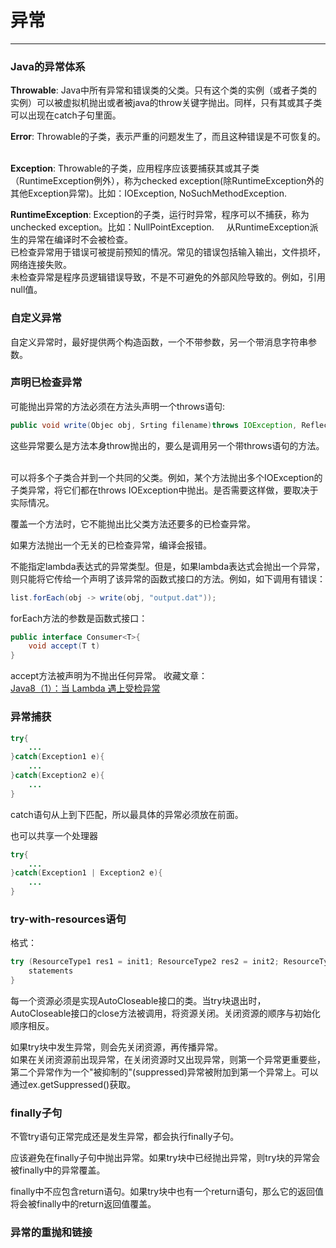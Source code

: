 # 异常
***
### Java的异常体系
**Throwable**: Java中所有异常和错误类的父类。只有这个类的实例（或者子类的实例）可以被虚拟机抛出或者被java的throw关键字抛出。同样，只有其或其子类可以出现在catch子句里面。  

**Error**: Throwable的子类，表示严重的问题发生了，而且这种错误是不可恢复的。  

**Exception**: Throwable的子类，应用程序应该要捕获其或其子类（RuntimeException例外），称为checked exception(除RuntimeException外的其他Exception异常)。比如：IOException, NoSuchMethodException.  


**RuntimeException**: Exception的子类，运行时异常，程序可以不捕获，称为unchecked exception。比如：NullPointException.  
 
从RuntimeException派生的异常在编译时不会被检查。  
已检查异常用于错误可被提前预知的情况。常见的错误包括输入输出，文件损坏，网络连接失败。  
未检查异常是程序员逻辑错误导致，不是不可避免的外部风险导致的。例如，引用null值。  

### 自定义异常
自定义异常时，最好提供两个构造函数，一个不带参数，另一个带消息字符串参数。  

### 声明已检查异常
可能抛出异常的方法必须在方法头声明一个throws语句:
``` Java
public void write(Objec obj, Srting filename)throws IOException, ReflectiveOperationException
```
这些异常要么是方法本身throw抛出的，要么是调用另一个带throws语句的方法。  

可以将多个子类合并到一个共同的父类。例如，某个方法抛出多个IOException的子类异常，将它们都在throws IOException中抛出。是否需要这样做，要取决于实际情况。  

覆盖一个方法时，它不能抛出比父类方法还要多的已检查异常。 

如果方法抛出一个无关的已检查异常，编译会报错。  

不能指定lambda表达式的异常类型。但是，如果lambda表达式会抛出一个异常，则只能将它传给一个声明了该异常的函数式接口的方法。例如，如下调用有错误：  
``` Java
list.forEach(obj -> write(obj, "output.dat"));
```
forEach方法的参数是函数式接口：
``` Java
public interface Consumer<T>{
    void accept(T t)
}
```
accept方法被声明为不抛出任何异常。 
收藏文章：  
[Java8（1）：当 Lambda 遇上受检异常](https://segmentfault.com/a/1190000007832130)

### 异常捕获
``` Java
try{
    ...
}catch(Exception1 e){
    ...
}catch(Exception2 e){
    ...
}
```
catch语句从上到下匹配，所以最具体的异常必须放在前面。  

也可以共享一个处理器
``` Java
try{
    ...
}catch(Exception1 | Exception2 e){
    ...
} 
```

### try-with-resources语句
格式：
``` Java
try (ResourceType1 res1 = init1; ResourceType2 res2 = init2; ResourceType3 res3 = init3; ){
    statements
}
```
每一个资源必须是实现AutoCloseable接口的类。当try块退出时，AutoCloseable接口的close方法被调用，将资源关闭。关闭资源的顺序与初始化顺序相反。  

如果try块中发生异常，则会先关闭资源，再传播异常。  
如果在关闭资源前出现异常，在关闭资源时又出现异常，则第一个异常更重要些，第二个异常作为一个"被抑制的"(suppressed)异常被附加到第一个异常上。可以通过ex.getSuppressed()获取。  

### finally子句
不管try语句正常完成还是发生异常，都会执行finally子句。  

应该避免在finally子句中抛出异常。如果try块中已经抛出异常，则try块的异常会被finally中的异常覆盖。  

finally中不应包含return语句。如果try块中也有一个return语句，那么它的返回值将会被finally中的return返回值覆盖。  

### 异常的重抛和链接


